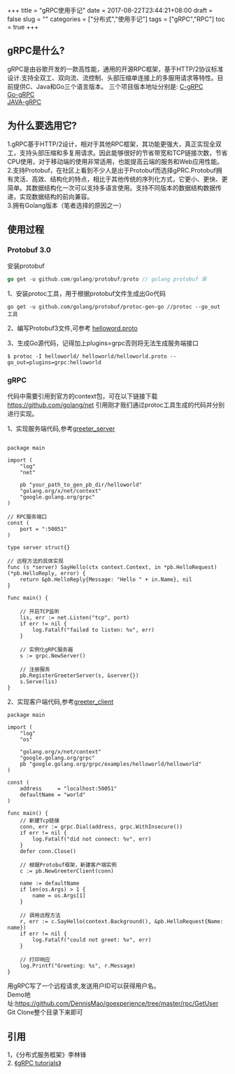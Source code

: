 +++
title = "gRPC使用手记"
date = 2017-08-22T23:44:21+08:00
draft = false
slug = ""
categories = ["分布式","使用手记"]
tags = ["gRPC","RPC"]
toc = true
+++

## gRPC是什么?
gRPC是由谷歌开发的一款高性能，通用的开源RPC框架，基于HTTP/2协议标准设计.支持全双工、双向流、流控制、头部压缩单连接上的多服用请求等特性。目前提供C、Java和Go三个语言版本。  三个项目版本地址分别是:
[C-gRPC](https://github.com/grpc/grpc)  
[Go-gRPC](https://github.com/grpc/grpc-go)  
[JAVA-gRPC](https://github.com/grpc/grpc-java)  

## 为什么要选用它?
1.gRPC基于HTTP/2设计，相对于其他RPC框架，其功能更强大，真正实现全双工，支持头部压缩和多复用请求。因此能够很好的节省带宽和TCP链接次数，节省CPU使用，对于移动端的使用非常适用，也能提高云端的服务和Web应用性能。  
2.支持Protobuf，在社区上看到不少人是出于Protobuf而选择gPRC.Protobuf拥有灵活、高效、结构化的特点，相比于其他传统的序列化方式，它更小、更快、更简单。其数据结构化一次可以支持多语言使用。支持不同版本的数据结构数据传递，实现数据结构的前向兼容。  
3.拥有Golang版本（笔者选择的原因之一）
## 使用过程
### Protobuf 3.0
安装protobuf
```go
go get -u github.com/golang/protobuf/proto // golang protobuf 库
```
1、安装protoc工具，用于根据protobuf文件生成出Go代码
```
go get -u github.com/golang/protobuf/protoc-gen-go //protoc --go_out 工具
```
2、编写Protobuf3文件,可参考 [helloword.proto](https://github.com/grpc/grpc-go/blob/master/examples/helloworld/helloworld/helloworld.proto)

3、生成Go源代码，记得加上plugins=grpc否则将无法生成服务端接口
```
$ protoc -I helloworld/ helloworld/helloworld.proto --go_out=plugins=grpc:helloworld
```
### gRPC
代码中需要引用到官方的context包，可在以下链接下载
https://github.com/golang/net
引用刚才我们通过protoc工具生成的代码并分别进行实现。

1、实现服务端代码,参考[greeter_server](https://github.com/grpc/grpc-go/blob/master/examples/helloworld/greeter_server/main.go)    
```

package main

import (
    "log"
    "net"

    pb "your_path_to_gen_pb_dir/helloworld"
    "golang.org/x/net/context"
    "google.golang.org/grpc"
)

// RPC服务端口
const (
    port = ":50051"
)

type server struct{}

// 远程方法的具体实现
func (s *server) SayHello(ctx context.Context, in *pb.HelloRequest) (*pb.HelloReply, error) {
    return &pb.HelloReply{Message: "Hello " + in.Name}, nil
}

func main() {

    // 开启TCP监听
    lis, err := net.Listen("tcp", port)
    if err != nil {
        log.Fatalf("failed to listen: %v", err)
    }
    
    // 实例化gRPC服务器
    s := grpc.NewServer()
    
    // 注册服务
    pb.RegisterGreeterServer(s, &server{})
    s.Serve(lis)
}

```

2、实现客户端代码,参考[greeter_client](https://github.com/grpc/grpc-go/blob/master/examples/helloworld/greeter_client/main.go) 
```
package main

import (
	"log"
	"os"

	"golang.org/x/net/context"
	"google.golang.org/grpc"
	pb "google.golang.org/grpc/examples/helloworld/helloworld"
)

const (
	address     = "localhost:50051"
	defaultName = "world"
)

func main() {
	// 新建Tcp链接
	conn, err := grpc.Dial(address, grpc.WithInsecure())
	if err != nil {
		log.Fatalf("did not connect: %v", err)
	}
	defer conn.Close()
    
    // 根据Protobuf框架，新建客户端实例
	c := pb.NewGreeterClient(conn)

	name := defaultName
	if len(os.Args) > 1 {
		name = os.Args[1]
	}
    
    // 调用远程方法
	r, err := c.SayHello(context.Background(), &pb.HelloRequest{Name: name})
	if err != nil {
		log.Fatalf("could not greet: %v", err)
	}
    
    // 打印响应
	log.Printf("Greeting: %s", r.Message)
}
```

用gRPC写了一个远程请求,发送用户ID可以获得用户名。  
Demo地址:https://github.com/DennisMao/goexperience/tree/master/rpc/GetUser  
Git Clone整个目录下来即可

## 引用

1，《分布式服务框架》李林锋  
2. [《gRPC tutorials》](https://grpc.io/docs/tutorials/basic/go.html)   